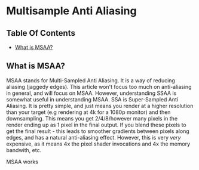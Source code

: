 # Multisample Anti Aliasing

## Table Of Contents

* [What is MSAA?](What%20is%20MSAA?)


## What is MSAA?

MSAA stands for Multi-Sampled Anti Aliasing. It is a way of reducing aliasing (jaggedy edges). This article won't focus too much on anti-aliasing in general, and will focus on MSAA.
However, understanding SSAA is somewhat useful in understanding MSAA. SSA is Super-Sampled Anti Aliasing. It is pretty simple, and just means you render at a higher resolution than your target
(e.g rendering at 4k for a 1080p monitor) and then downsampling. This means you get 2/4/8/however many pixels in the render ending up as 1 pixel in the final output. If you blend these pixels
to get the final result - this leads to smoother gradients between pixels along edges, and has a natural anti-aliasing effect. However, this is very *very* expensive, as it means 4x the pixel
shader invocations and 4x the memory bandwith, etc.

MSAA works